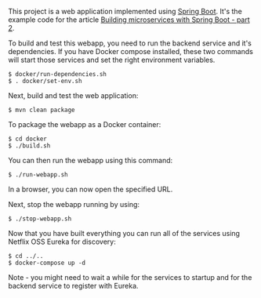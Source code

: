 This project is a web application implemented using [Spring Boot](http://projects.spring.io/spring-boot/).
It's the example code for the article [Building microservices with Spring Boot - part 2](http://plainoldobjects.com/2014/05/05/building-microservices-with-spring-boot-part-2/).

To build and test this webapp, you need to run the backend service and it's dependencies.
If you have Docker compose installed, these two commands will start those services and set the right environment variables.

    $ docker/run-dependencies.sh  
    $ . docker/set-env.sh

Next, build and test the web application:

    $ mvn clean package    

To package the webapp as a Docker container:

    $ cd docker
    $ ./build.sh
    
You can then run the webapp using this command:

    $ ./run-webapp.sh
    
In a browser, you can now open the specified URL.

Next, stop the webapp running by using:

    $ ./stop-webapp.sh


Now that you have built everything you can run all of the services using Netflix OSS Eureka for discovery:

    $ cd ../..
    $ docker-compose up -d

Note - you might need to wait a while for the services to startup and for the backend service to register with Eureka.


